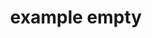 ---
title: 'example empty'
type: 'idea' # or "idea"
topics:
  - React
  - Rust
emoji: 👩‍💻
published: false
---